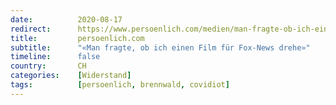 ```yaml
---
date:          2020-08-17
redirect:      https://www.persoenlich.com/medien/man-fragte-ob-ich-einen-film-fur-fox-news-drehe
title:         persoenlich.com
subtitle:      "«Man fragte, ob ich einen Film für Fox-News drehe»"
timeline:      false
country:       CH
categories:    [Widerstand]
tags:          [persoenlich, brennwald, covidiot]
---
```

